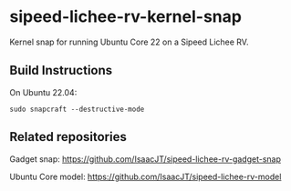 # sipeed-lichee-rv-kernel-snap

Kernel snap for running Ubuntu Core 22 on a Sipeed Lichee RV.

## Build Instructions

On Ubuntu 22.04:

    sudo snapcraft --destructive-mode
    
## Related repositories

Gadget snap: https://github.com/IsaacJT/sipeed-lichee-rv-gadget-snap

Ubuntu Core model: https://github.com/IsaacJT/sipeed-lichee-rv-model
